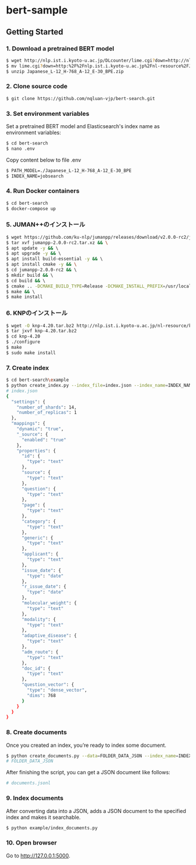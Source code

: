 # bert-sample

## Getting Started

### 1. Download a pretrained BERT model


```bash
$ wget http://nlp.ist.i.kyoto-u.ac.jp/DLcounter/lime.cgi?down=http://nlp.ist.i.kyoto-u.ac.jp/nl-resource/JapaneseBertPretrainedModel/Japanese_L-12_H-768_A-12_E-30_BPE.zip&amp;name=Japanese_L-12_H-768_A-12_E-30_BPE.zip
$ mv lime.cgi?down=http:%2F%2Fnlp.ist.i.kyoto-u.ac.jp%2Fnl-resource%2FJapaneseBertPretrainedModel%2FJapanese_L-12_H-768_A-12_E-30_BPE.zip Japanese_L-12_H-768_A-12_E-30_BPE.zip
$ unzip Japanese_L-12_H-768_A-12_E-30_BPE.zip
```


### 2. Clone source code 

```bash
$ git clone https://github.com/nqluan-vjp/bert-search.git
```


### 3. Set environment variables 

Set a pretrained BERT model and Elasticsearch's index name as environment variables:
 
```bash
$ cd bert-search
$ nano .env
```

Copy content below to file .env

```bash
$ PATH_MODEL=./Japanese_L-12_H-768_A-12_E-30_BPE
$ INDEX_NAME=jobsearch
```

### 4. Run Docker containers


```bash
$ cd bert-search
$ docker-compose up
```


### 5. JUMAN++のインストール 


```bash
$ wget https://github.com/ku-nlp/jumanpp/releases/download/v2.0.0-rc2/jumanpp-2.0.0-rc2.tar.xz && \
$ tar xvf jumanpp-2.0.0-rc2.tar.xz && \
$ apt update -y && \ 
$ apt upgrade -y && \ 
$ apt install build-essential -y && \ 
$ apt install cmake -y && \
$ cd jumanpp-2.0.0-rc2 && \ 
$ mkdir build && \ 
$ cd build && \ 
$ cmake .. -DCMAKE_BUILD_TYPE=Release -DCMAKE_INSTALL_PREFIX=/usr/local && \ 
$ make && \ 
$ make install
```

### 6. KNPのインストール


```bash
$ wget -O knp-4.20.tar.bz2 http://nlp.ist.i.kyoto-u.ac.jp/nl-resource/knp/knp-4.20.tar.bz2
$ tar jxvf knp-4.20.tar.bz2
$ cd knp-4.20
$ ./configure
$ make
$ sudo make install
```


### 7. Create index

```bash
$ cd bert-search\example
$ python create_index.py --index_file=index.json --index_name=INDEX_NAME
# index.json
{
  "settings": {
    "number_of_shards": 14,
    "number_of_replicas": 1
  },
  "mappings": {
    "dynamic": "true",
    "_source": {
      "enabled": "true"
    },
    "properties": {
      "id": {
        "type": "text"
      },
      "source": {
        "type": "text"
      },
	  "question": {
        "type": "text"
      },
	  "page": {
        "type": "text"
      },
	  "category": {
        "type": "text"
      },
	  "generic": {
        "type": "text"
      },
	  "applicant": {
        "type": "text"
      },
	  "issue_date": {
        "type": "date"
      },
	  "r_issue_date": {
        "type": "date"
      },
	  "molecular_weight": {
        "type": "text"
      },
	  "modality": {
        "type": "text"
      },
	  "adaptive_disease": {
        "type": "text"
      },
	  "adm_route": {
        "type": "text"
      },
	  "doc_id": {
        "type": "text"
      },
      "question_vector": {
        "type": "dense_vector",
        "dims": 768
      }
    }
  }
}
```


### 8. Create documents

Once you created an index, you’re ready to index some document.

```bash
$ python create_documents.py --data=FOLDER_DATA_JSON --index_name=INDEX_NAME
# FOLDER_DATA_JSON
```

After finishing the script, you can get a JSON document like follows:

```python
# documents.jsonl
```

### 9. Index documents

After converting data into a JSON, adds a JSON document to the specified index and makes it searchable.

```bash
$ python example/index_documents.py
```

### 10. Open browser

Go to <http://127.0.0.1:5000>.